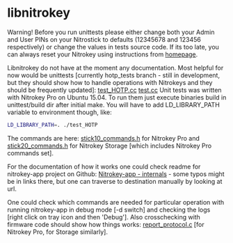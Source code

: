 # libnitrokey

Warning! Before you run unittests please either change both your Admin and User PINs on your Nitrostick to defaults (12345678 and 123456 respectively) or change the values in tests source code. If its too late, you can always reset your Nitrokey using instructions from [homepage](
https://www.nitrokey.com/de/documentation/how-reset-nitrokey).

Libnitrokey do not have at the moment any documentation. Most helpful for
now would be unittests [currently hotp_tests branch - still in
development, but they should show how to handle operations with Nitrokeys and
they should be frequently updated]:
[test_HOTP.cc](https://github.com/Nitrokey/libnitrokey/blob/hotp_tests/unittest/test_HOTP.cc)
[test.cc](https://github.com/Nitrokey/libnitrokey/blob/hotp_tests/unittest/test.cc)
Unit tests was written with Nitrokey Pro on Ubuntu 15.04. To run them just execute binaries build in unittest/build dir after initial make. You will have to add LD_LIBRARY_PATH variable to environment though, like:
```bash
LD_LIBRARY_PATH=. ./test_HOTP
```

The commands are here:
[stick10_commands.h](https://github.com/Nitrokey/libnitrokey/blob/hotp_tests/include/stick10_commands.h)
for Nitrokey Pro and
[stick20_commands.h](https://github.com/Nitrokey/libnitrokey/blob/hotp_tests/include/stick20_commands.h)
for Nitrokey Storage [which includes Nitrokey Pro commands set].

For the documentation of how it works one could check readme for
nitrokey-app project on Github:
[Nitrokey-app - internals](https://github.com/Nitrokey/nitrokey-app/blob/master/README.md#internals) - some typos might be in links there, but one can traverse to destination manually by looking at url.

One could check which commands are needed for particular operation with
running nitrokey-app in debug mode [-d switch] and checking the logs
[right click on tray icon and then 'Debug']. Also crosschecking with
firmware code should show how things works:
[report_protocol.c](https://github.com/Nitrokey/nitrokey-pro-firmware/blob/master/src/keyboard/report_protocol.c)
[for Nitrokey Pro, for Storage similarly].
